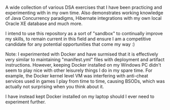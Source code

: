 A wide collection of various DSA exercises that I have been practicing and experimenting with in my own time.
Also demonstrates working knowledge of Java Concurrency paradigms, Hibernate integrations with my own local Oracle XE database and much more.

I intend to use this repository as a sort of "sandbox" to continually improve my skills, to remain current in this field and ensure I am a competitive candidate for any potential opportunities that come my way :)

Note: I experimented with Docker and have surmised that it is effectively very similar to maintaining "manifest.yml" files with deployment and artifact instructions.
However, keeping Docker installed on my Windows PC didn't seem to play nice with other leisurely things I do in my spare time. For example, the Docker kernel level VM was interfering with anti-cheat services used in games I play from time to time, causing BSODs, which was actually not surprising when you think about it.

I have instead kept Docker installed on my laptop should I ever need to experiment further.
